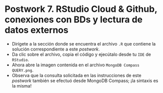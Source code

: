 # Postwork 7. RStudio Cloud & Github, conexiones con BDs y lectura de datos externos

- Dirígete a la sección donde se encuentra el archivo ```.R``` que contiene la solución correspondiente a este _postwork_.
- Da clic sobre el archivo, copia el código y ejecútalo desde tu ```IDE``` de ```RStudio```.
- Ahora abre la imagen contenida en el archivo ```MongoDB Compass QUERY.png```.
- Observa que la consulta solicitada en las instrucciones de este _postwork_ también se efectuó desde MongoDB Compass; ¡la sintaxis es la misma!
